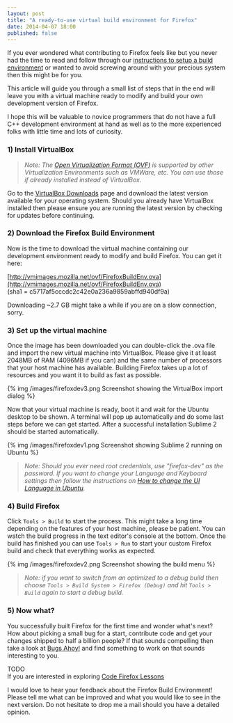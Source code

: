 ```yaml
---
layout: post
title: "A ready-to-use virtual build environment for Firefox"
date: 2014-04-07 18:00
published: false
---
```


If you ever wondered what contributing to Firefox feels like but you never had
the time to read and follow through our
[instructions to setup a build environment](https://developer.mozilla.org/docs/Simple_Firefox_build)
or wanted to avoid screwing around with your precious system then this might
be for you.

This article will guide you through a small list of steps that in the end
will leave you with a virtual machine ready to modify and build your own
development version of Firefox.

I hope this will be valuable to novice programmers that do not have a full
C++ development environment at hand as well as to the more experienced
folks with little time and lots of curiosity.

### 1) Install VirtualBox

> *Note: The [Open Virtualization Format (OVF)](https://en.wikipedia.org/wiki/Open_Virtualization_Format)
> is supported by other Virtualization Environments such as VMWare, etc. You
> can use those if already installed instead of VirtualBox.*

Go to the [VirtualBox Downloads](https://www.virtualbox.org/wiki/Downloads)
page and download the latest version available for your operating system.
Should you already have VirtualBox installed then please ensure you are running
the latest version by checking for updates before continuing.

### 2) Download the Firefox Build Environment

Now is the time to download the virtual machine containing our development
environment ready to modify and build Firefox. You can get it here:

[http://vmimages.mozilla.net/ovf/FirefoxBuildEnv.ova](http://vmimages.mozilla.net/ovf/FirefoxBuildEnv.ova)  
(sha1 = c5717af5cccdc2c42e0a236a9859abffd940df9a)

Downloading ~2.7 GB might take a while if you are on a slow connection, sorry.

### 3) Set up the virtual machine

Once the image has been downloaded you can double-click the .ova file
and import the new virtual machine into VirtualBox. Please give it at least
2048MB of RAM (4096MB if you can) and the same number of processors that your
host machine has available. Building Firefox takes up a lot of resources and
you want it to build as fast as possible.

{% img /images/firefoxdev3.png Screenshot showing the VirtualBox import dialog %}

Now that your virtual machine is ready, boot it and wait for the Ubuntu desktop
to be shown. A terminal will pop up automatically and do some last steps before
we can get started. After a successful installation Sublime 2 should be
started automatically.

{% img /images/firefoxdev1.png Screenshot showing Sublime 2 running on Ubuntu %}

> *Note: Should you ever need root credentials, use "firefox-dev" as the
> password. If you want to change your Language and Keyboard settings then
> follow the instructions on
> [How to change the UI Language in Ubuntu](http://www.howtogeek.com/howto/17528/change-the-user-interface-language-in-ubuntu/).*

### 4) Build Firefox

Click `Tools > Build` to start the process. This might take a long time
depending on the features of your host machine, please be patient. You can
watch the build progress in the text editor's console at the bottom. Once the
build has finished you can use `Tools > Run` to start your custom Firefox
build and check that everything works as expected.

{% img /images/firefoxdev2.png Screenshot showing the build menu %}

> *Note: if you want to switch from an optimized to a debug build then
> choose `Tools > Build System > Firefox (Debug)` and hit `Tools > Build`
> again to start a debug build.*

### 5) Now what?

You successfully built Firefox for the first time and wonder what's next? How
about picking a small bug for a start, contribute code and get your changes
shipped to half a billion people? If that sounds compelling then take a look
at [Bugs Ahoy!](http://www.joshmatthews.net/bugsahoy/) and find something to
work on that sounds interesting to you.

TODO  
If you are interested in exploring
[Code Firefox Lessons](http://codefirefox.com/)

I would love to hear your feedback about the Firefox Build Environment!
Please tell me what can be improved and what you would like to see in the next
version. Do not hesitate to drop me a mail should you have a detailed opinion.
